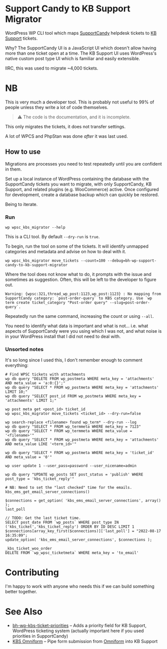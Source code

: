 # Support Candy to KB Support Migrator

WordPress WP CLI tool which maps [SupportCandy](https://wordpress.org/plugins/supportcandy/) helpdesk tickets to [KB Support](https://wordpress.org/plugins/kb-support/) tickets.

Why? The SupportCandy UI is a JavaScript UI which doesn't allow having more than one ticket open at a time. The KB Support UI uses WordPress's native custom post type UI which is familiar and easily extensible. 

IIRC, this was used to migrate ~4,000 tickets. 

# NB

This is very much a developer tool. This is probably not useful to 99% of people unless they write a lot of code themselves.

> ⚠️ The code is the documentation, and it is incomplete.

This only migrates the tickets, it does not transfer settings.

A lot of WPCS and PhpStan was done _after_ it was last used.

## How to use

Migrations are processes you need to test repeatedly until you are confident in them. 

Set up a local instance of WordPress containing the database with the SupportCandy tickets you want to migrate, with only SupportCandy, KB Support, and related plugins (e.g. WooCommerce) active. Once configured for development, create a database backup which can quickly be restored.

Being to  iterate.

### Run

`wp wpsc_kbs_migrator --help`

This is a CLI tool. By default `--dry-run` is `true`.

To begin, run the tool on some of the tickets. It will identify unmapped categories and metadata and advise on how to deal with it.

`wp wpsc_kbs_migrator move_tickets --count=100 --debug=bh-wp-support-candy-to-kb-support-migrator`

Where the tool does not know what to do, it prompts with the issue and sometimes as suggestion. Often, this will be left to the developer to figure out.

```
Warning: {wpsc:321,thread_wp_post:1123,wp_post:1123} : No mapping from SupportCandy category: `post-order-query` to KBS category. Use `wp term create ticket_category "Post-order query" --slug=post-order-query`.
```

Repeatedly run the same command, increasing the count or using `--all`.

You need to identify what data is important and what is not... i.e. what aspects of SupportCandy were you using which I was not, and what noise is in your WordPress install that I did not need to deal with.

### Unsorted notes 

It's so long since I used this, I don't remember enough to comment everything:

```
# Find WPSC tickets with attachments
wp db query "DELETE FROM wp_postmeta WHERE meta_key = 'attachments' AND meta_value = 'a:0:{}';"
wp db query "SELECT * FROM wp_postmeta WHERE meta_key = 'attachments' LIMIT 10;"
wp db query "SELECT post_id FROM wp_postmeta WHERE meta_key = 'attachments' LIMIT 1;"

wp post meta get <post_id> ticket_id
wp wpsc_kbs_migrator move_tickets <ticket_id> --dry-run=false

wp search-replace <filename> found wp_term* --dry-run --log
wp db query "SELECT * FROM wp_termmeta WHERE meta_key = 7123"
wp db query "SELECT * FROM wp_termmeta WHERE meta_value = '<filename>'"
wp db query "SELECT * FROM wp_postmeta WHERE meta_key = 'attachments' AND meta_value LIKE '<term_id>'"

wp db query "SELECT * FROM wp_postmeta WHERE meta_key = 'ticket_id' AND meta_value = '0'"

wp user update 1 --user_pass=password --user_nicename=admin 

wp db query "UPDATE wp_posts SET post_status = 'publish' WHERE post_type = 'kbs_ticket_reply'"

# NB: Need to set the "last checked" time for the emails.
kbs_ems_get_email_server_connections()

$connections = get_option( 'kbs_ems_email_server_connections', array() );
last_poll

// TODO: Get the last ticket time.
SELECT post_date FROM `wp_posts` WHERE post_type IN ('kbs_ticket','kbs_ticket_reply') ORDER BY ID DESC LIMIT 1
$connections[array_key_first($connections)]['last_poll'] = "2022-08-17 16:35:09";
update_option( 'kbs_ems_email_server_connections', $connections );

_kbs_ticket_woo_order
DELETE FROM `wp_wpsc_ticketmeta` WHERE meta_key = 'to_email'
```

# Contributing

I'm happy to work with anyone who needs this if we can build something better together.

# See Also

* [bh-wp-kbs-ticket-priorities](https://github.com/BrianHenryIE/bh-wp-kbs-ticket-priorities) – Adds a priority field for KB Support, WordPress ticketing system (actually important here if you used priorities in SupportCandy)
* [KBS Omniform](https://github.com/BrianHenryIE/bh-wp-kbs-omniform) – Pipe form submission from [Omniform](https://omniform.io/) into KB Support
